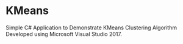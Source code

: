 # KMeans
Simple C# Application to Demonstrate KMeans Clustering Algorithm
Developed using Microsoft Visual Studio 2017.
